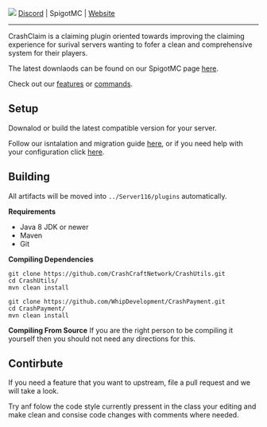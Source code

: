 ![](https://i.imgur.com/g5rKXNp.png)
[Discord](https://discord.gg/6FU9eCjcrA) | SpigotMC | [Website](https://whips.dev)
***
CrashClaim is a claiming plugin oriented towards improving the claiming experience for surival servers wanting to fofer a clean and comprehensive system for their players. 

The latest downlaods can be found on our SpigotMC page [here]().

Check out our [features](https://github.com/Chasewhip8/WhipClaim/wiki/Features) or [commands](https://github.com/Chasewhip8/WhipClaim/wiki/Commands).


## Setup
Downalod or build the latest compatible version for your server.

Follow our isntalation and migration guide [here](https://github.com/Chasewhip8/WhipClaim/wiki/https://github.com/Chasewhip8/WhipClaim/wiki/Installation), or if you need help with your configuration click [here](https://github.com/Chasewhip8/WhipClaim/wiki/https://github.com/Chasewhip8/WhipClaim/wiki/Configuration).

## Building
All artifacts will be moved into `../Server116/plugins` automatically.

**Requirements**
- Java 8 JDK or newer
- Maven
- Git

**Compiling Dependencies**
```
git clone https://github.com/CrashCraftNetwork/CrashUtils.git
cd CrashUtils/
mvn clean install
```
```
git clone https://github.com/WhipDevelopment/CrashPayment.git
cd CrashPayment/
mvn clean install
```

**Compiling From Source**
If you are the right person to be compiling it yourself then you should not need any directions for this.

## Contirbute
If you need a feature that you want to upstream, file a pull request and we will take a look. 

Try anf folow the code style currently pressent in the class your editing and make clean and consise code changes with comments where needed. 
